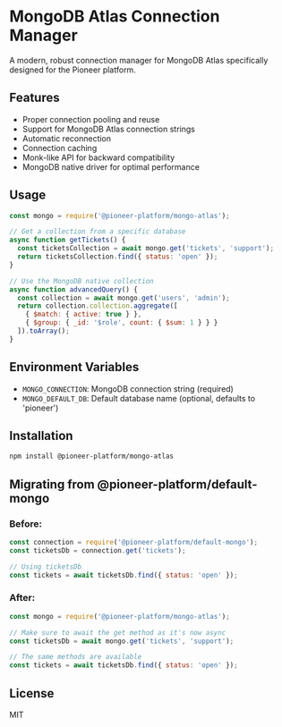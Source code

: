 # MongoDB Atlas Connection Manager

A modern, robust connection manager for MongoDB Atlas specifically designed for the Pioneer platform.

## Features

- Proper connection pooling and reuse
- Support for MongoDB Atlas connection strings
- Automatic reconnection
- Connection caching
- Monk-like API for backward compatibility
- MongoDB native driver for optimal performance

## Usage

```javascript
const mongo = require('@pioneer-platform/mongo-atlas');

// Get a collection from a specific database
async function getTickets() {
  const ticketsCollection = await mongo.get('tickets', 'support');
  return ticketsCollection.find({ status: 'open' });
}

// Use the MongoDB native collection
async function advancedQuery() {
  const collection = await mongo.get('users', 'admin');
  return collection.collection.aggregate([
    { $match: { active: true } },
    { $group: { _id: '$role', count: { $sum: 1 } } }
  ]).toArray();
}
```

## Environment Variables

- `MONGO_CONNECTION`: MongoDB connection string (required)
- `MONGO_DEFAULT_DB`: Default database name (optional, defaults to 'pioneer')

## Installation

```bash
npm install @pioneer-platform/mongo-atlas
```

## Migrating from @pioneer-platform/default-mongo

### Before:
```javascript
const connection = require('@pioneer-platform/default-mongo');
const ticketsDb = connection.get('tickets');

// Using ticketsDb
const tickets = await ticketsDb.find({ status: 'open' });
```

### After:
```javascript
const mongo = require('@pioneer-platform/mongo-atlas');

// Make sure to await the get method as it's now async
const ticketsDb = await mongo.get('tickets', 'support');

// The same methods are available
const tickets = await ticketsDb.find({ status: 'open' });
```

## License

MIT 